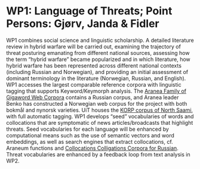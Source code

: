 # WP1: Language of Threats; Point Persons: Gjørv, Janda & Fidler
WP1 combines social science and linguistic scholarship. A detailed literature review in hybrid warfare will be carried out, examining the trajectory of threat posturing emanating from different national sources, assessing how the term “hybrid warfare” became popularized and in which literature, how hybrid warfare has been represented across different national contexts (including Russian and Norwegian), and providing an initial assessment of dominant terminology in the literature (Norwegian, Russian, and English). WP1 accesses the largest comparable reference corpora with linguistic tagging that supports Keyword/Keymorph analysis. The [Aranea Family of Gigaword Web Corpora](http://unesco.uniba.sk/aranea_about/) contains a Russian corpus, and Aranea leader Benko has constructed a Norwegian web corpus for the project with both bokmål and nynorsk varieties. UiT houses the [KORP corpus of North Saami](http://gtweb.uit.no/korp), with full automatic tagging. WP1 develops “seed” vocabularies of words and collocations that are symptomatic of news articles/broadcasts that highlight threats. Seed vocabularies for each language will be enhanced by computational means such as the use of semantic vectors and word embeddings, as well as search engines that extract collocations, cf. Araneum functions and [Collocations Colligations Corpora for Russian](http://cococo.cosyco.ru). Threat vocabularies are enhanced by a feedback loop from text analysis in WP2.
